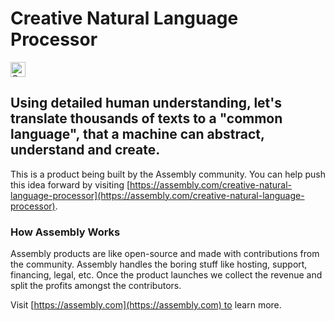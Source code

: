 # Creative Natural Language Processor

<a href="https://assembly.com/creative-natural-language-processor/bounties"><img src="https://asm-badger.herokuapp.com/creative-natural-language-processor/badges/tasks.svg" height="24px" alt="Open Tasks" /></a>

## Using detailed human understanding, let's translate thousands of texts to a "common language", that a machine can abstract, understand and create.

This is a product being built by the Assembly community. You can help push this idea forward by visiting [https://assembly.com/creative-natural-language-processor](https://assembly.com/creative-natural-language-processor).

### How Assembly Works

Assembly products are like open-source and made with contributions from the community. Assembly handles the boring stuff like hosting, support, financing, legal, etc. Once the product launches we collect the revenue and split the profits amongst the contributors.

Visit [https://assembly.com](https://assembly.com) to learn more.
